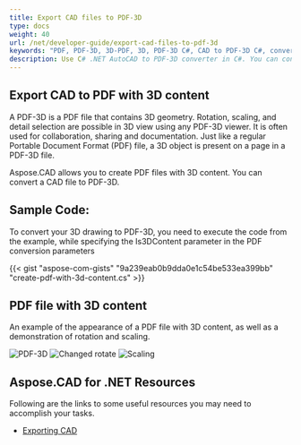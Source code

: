 ```yaml
---
title: Export CAD files to PDF-3D
type: docs
weight: 40
url: /net/developer-guide/export-cad-files-to-pdf-3d
keywords: "PDF, PDF-3D, 3D-PDF, 3D, PDF-3D C#, CAD to PDF-3D C#, convert AutoCAD, convert autocad to pdf-3d"
description: Use C# .NET AutoCAD to PDF-3D converter in C#. You can convert 3D model to PDF-3D in C# .NET as well.
---
```


## **Export CAD to PDF with 3D content**

A PDF-3D is a PDF file that contains 3D geometry. Rotation, scaling, and detail selection are possible in 3D view using any PDF-3D viewer. It is often used for collaboration, sharing and documentation. Just like a regular Portable Document Format (PDF) file, a 3D object is present on a page in a PDF-3D file.

Aspose.CAD allows you to create PDF files with 3D content. You can convert a CAD file to PDF-3D.

## **Sample Code:**

To convert your 3D drawing to PDF-3D, you need to execute the code from the example, while specifying the Is3DContent parameter in the PDF conversion parameters

{{< gist "aspose-com-gists" "9a239eab0b9dda0e1c54be533ea399bb" "create-pdf-with-3d-content.cs" >}}

## **PDF file with 3D content**

An example of the appearance of a PDF file with 3D content, as well as a demonstration of rotation and scaling.

![PDF-3D](result.png)
![Changed rotate](rotate.png)
![Scaling](scaling.png)

## **Aspose.CAD for .NET Resources**

Following are the links to some useful resources you may need to accomplish your tasks.

- [Exporting CAD](/cad/net/exporting-cad/)